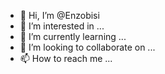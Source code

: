 - 👋 Hi, I’m @Enzobisi
- 👀 I’m interested in ...
- 🌱 I’m currently learning ...
- 💞️ I’m looking to collaborate on ...
- 📫 How to reach me ...

<!---
Enzobisi/Enzobisi is a ✨ special ✨ repository because its `README.md` (this file) appears on your GitHub profile.
You can click the Preview link to take a look at your changes.
--->
